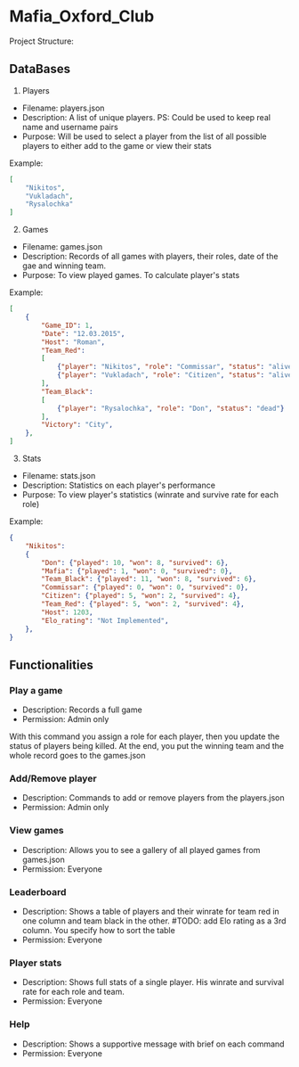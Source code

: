 # Mafia_Oxford_Club

Project Structure:

## DataBases

1. Players
* Filename: players.json
* Description: A list of unique players. PS: Could be used to keep real name and username pairs
* Purpose: Will be used to select a player from the list of all possible players to either add to the game or view their stats

Example:
```json
[
    "Nikitos",
    "Vukladach",
    "Rysalochka"
]
```

2. Games
* Filename: games.json
* Description: Records of all games with players, their roles, date of the gae and winning team.
* Purpose: To view played games. To calculate player's stats

Example:
```json
[
    {
        "Game_ID": 1,
        "Date": "12.03.2015",
        "Host": "Roman",
        "Team_Red":
        [
            {"player": "Nikitos", "role": "Commissar", "status": "alive"},
            {"player": "Vukladach", "role": "Citizen", "status": "alive"}
        ],
        "Team_Black":
        [
            {"player": "Rysalochka", "role": "Don", "status": "dead"}
        ],
        "Victory": "City",
    },
]
```

3. Stats
* Filename: stats.json
* Description: Statistics on each player's performance
* Purpose: To view player's statistics (winrate and survive rate for each role)

Example:
```json
{
    "Nikitos": 
    {
        "Don": {"played": 10, "won": 8, "survived": 6},
        "Mafia": {"played": 1, "won": 0, "survived": 0},
        "Team_Black": {"played": 11, "won": 8, "survived": 6},
        "Commissar": {"played": 0, "won": 0, "survived": 0},
        "Citizen": {"played": 5, "won": 2, "survived": 4},
        "Team_Red": {"played": 5, "won": 2, "survived": 4},
        "Host": 1203,
        "Elo_rating": "Not Implemented",
    },
}
```

## Functionalities

### Play a game
* Description: Records a full game
* Permission: Admin only

With this command you assign a role for each player, then you update the status of players being killed. At the end, you put the winning team and the whole record goes to the games.json

### Add/Remove player
* Description: Commands to add or remove players from the players.json
* Permission: Admin only

### View games
* Description: Allows you to see a gallery of all played games from games.json
* Permission: Everyone

### Leaderboard
* Description: Shows a table of players and their winrate for team red in one column and team black in the other. #TODO: add Elo rating as a 3rd column. You specify how to sort the table
* Permission: Everyone

### Player stats
* Description: Shows full stats of a single player. His winrate and survival rate for each role and team.
* Permission: Everyone

### Help
* Description: Shows a supportive message with brief on each command
* Permission: Everyone
